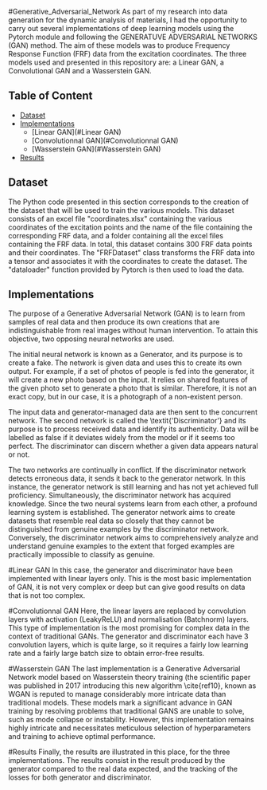 #Generative_Adversarial_Network
As part of my research into data generation for the dynamic analysis of materials, I had the opportunity to carry out several implementations of deep learning models using the Pytorch module and following the GENERATUVE ADVERSARIAL NETWORKS (GAN) method. The aim of these models was to produce Frequency Response Function (FRF) data from the excitation coordinates. The three models used and presented in this repository are: a Linear GAN, a Convolutional GAN and a Wasserstein GAN.

## Table of Content
  * [Dataset](#Dataset)
  * [Implementations](#Implementations)
    + [Linear GAN](#Linear GAN)
    + [Convolutionnal GAN](#Convolutionnal GAN)
    + [Wasserstein GAN](#Wasserstein GAN)
  * [Results](#Results)

##  Dataset
The Python code presented in this section corresponds to the creation of the dataset that will be used to train the various models. This dataset consists of an excel file "coordinates.xlsx" containing the various coordinates of the excitation points and the name of the file containing the corresponding FRF data, and a folder containing all the excel files containing the FRF data. In total, this dataset contains 300 FRF data points and their coordinates. 
The "FRFDataset" class transforms the FRF data into a tensor and associates it with the coordinates to create the dataset. The "dataloader" function provided by Pytorch is then used to load the data.

## Implementations
The purpose of a Generative Adversarial Network (GAN) is to learn from samples of real data and then produce its own creations that are indistinguishable from real images without human intervention. To attain this objective, two opposing neural networks are used.

The initial neural network is known as a Generator, and its purpose is to create a fake. The network is given data and uses this to create its own output. For example, if a set of photos of people is fed into the generator, it will create a new photo based on the input. It relies on shared features of the given photo set to generate a photo that is similar. Therefore, it is not an exact copy, but in our case, it is a photograph of a non-existent person.

The input data and generator-managed data are then sent to the concurrent network. The second network is called the \textit{'Discriminator'} and its purpose is to process received data and identify its authenticity. Data will be labelled as false if it deviates widely from the model or if it seems too perfect. The discriminator can discern whether a given data appears natural or not.

The two networks are continually in conflict. If the discriminator network detects erroneous data, it sends it back to the generator network. In this instance, the generator network is still learning and has not yet achieved full proficiency. Simultaneously, the discriminator network has acquired knowledge. Since the two neural systems learn from each other, a profound learning system is established. The generator network aims to create datasets that resemble real data so closely that they cannot be distinguished from genuine examples by the discriminator network. Conversely, the discriminator network aims to comprehensively analyze and understand genuine examples to the extent that forged examples are practically impossible to classify as genuine.

#Linear GAN
In this case, the generator and discriminator have been implemented with linear layers only. This is the most basic implementation of GAN, it is not very complex or deep but can give good results on data that is not too complex.

#Convolutionnal GAN
Here, the linear layers are replaced by convolution layers with activation (LeakyReLU) and normalisation (Batchnorm) layers. This type of implementation is the most promising for complex data in the context of traditional GANs. The generator and discriminator each have 3 convolution layers, which is quite large, so it requires a fairly low learning rate and a fairly large batch size to obtain error-free results.

#Wasserstein GAN
The last implementation is a Generative Adversarial Network model based on Wasserstein theory training (the scientific paper was published in 2017 introducing this new algorithm \cite{ref10}, known as WGAN is reputed to manage considerably more intricate data than traditional models. These models mark a significant advance in GAN training by resolving problems that traditional GANS are unable to solve, such as mode collapse or instability. However, this implementation remains highly intricate and necessitates meticulous selection of hyperparameters and training to achieve optimal performance.

#Results
Finally, the results are illustrated in this place, for the three implementations. The results consist in the result produced by the generator compared to the real data expected, and the tracking of the losses for both generator and discriminator.
